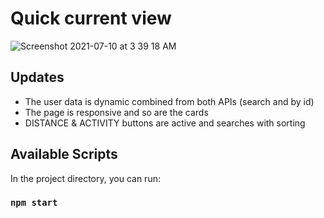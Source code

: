 # Quick current view
![Screenshot 2021-07-10 at 3 39 18 AM](https://user-images.githubusercontent.com/25490780/125140750-d600f980-e130-11eb-8073-6c5fee78be37.png)

## Updates 

- The user data is dynamic combined from both APIs (search and by id)
- The page is responsive and so are the cards 
- DISTANCE & ACTIVITY buttons are active and searches with sorting 




## Available Scripts

In the project directory, you can run:

### `npm start`

